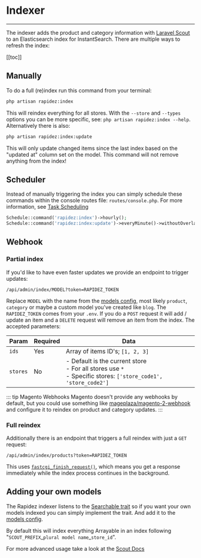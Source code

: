 # Indexer

---

The indexer adds the product and category information with [Laravel Scout](https://laravel.com/docs/12.x/scout) to an Elasticsearch index for InstantSearch. There are multiple ways to refresh the index:

[[toc]]

## Manually

To do a full (re)index run this command from your terminal: 

```bash
php artisan rapidez:index
```

This will reindex everything for all stores. With the `--store` and `--types` options you can be more specific, see: `php artisan rapidez:index --help`. Alternatively there is also: 

```bash
php artisan rapidez:index:update
```

This will only update changed items since the last index based on the "updated at" column set on the model. This command will not remove anything from the index!

## Scheduler

Instead of manually triggering the index you can simply schedule these commands within the console routes file: `routes/console.php`. For more information, see [Task Scheduling](https://laravel.com/docs/12.x/scheduling)

```php
Schedule::command('rapidez:index')->hourly();
Schedule::command('rapidez:index:update')->everyMinute()->withoutOverlapping();
```

## Webhook

### Partial index

If you'd like to have even faster updates we provide an endpoint to trigger updates: 

```
/api/admin/index/MODEL?token=RAPIDEZ_TOKEN
```

Replace `MODEL` with the name from the [models config](https://github.com/rapidez/core/blob/master/config/rapidez/models.php), most likely `product`, `category` or maybe a custom model you've created like `blog`. The `RAPIDEZ_TOKEN` comes from your `.env`. If you do a `POST` request it will add / update an item and a `DELETE` request will remove an item from the index. The accepted parameters:

| Param    | Required | Data  |
| -------- | -------- | ----- |
| `ids`    | Yes      | Array of items ID's; `[1, 2, 3]` |
| `stores` | No       | - Default is the current store<br>- For all stores use `*`<br>- Specific stores: `['store_code1', 'store_code2']` |

::: tip Magento Webhooks
Magento doesn't provide any webhooks by default, but you could use something like [mageplaza/magento-2-webhook](https://github.com/mageplaza/magento-2-webhook) and configure it to reindex on product and category updates.
:::

### Full reindex

Additionally there is an endpoint that triggers a full reindex with just a `GET` request:

```
/api/admin/index/products?token=RAPIDEZ_TOKEN
```

This uses [`fastcgi_finish_request()`](https://www.php.net/fastcgi_finish_request), which means you get a response immediately while the index process continues in the background.

## Adding your own models

The Rapidez indexer listens to the [Searchable trait](https://github.com/rapidez/core/blob/79fe4e278df700f1a1fb4f817e5aa60889764565/src/Models/Traits/Searchable.php) so if you want your own models indexed you can simply implement the trait.
And add it to the [models config](https://github.com/rapidez/core/blob/master/config/rapidez/models.php).

By default this will index everything Arrayable in an index following "`SCOUT_PREFIX`\_`plural model name`\_`store_id`".

For more advanced usage take a look at the [Scout Docs](https://laravel.com/docs/master/scout)
